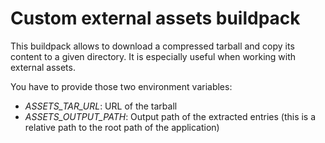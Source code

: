 # Custom external assets buildpack

This buildpack allows to download a compressed tarball and copy its content to a given directory.  It is especially useful when working with external assets.

You have to provide those two environment variables:
- *ASSETS_TAR_URL*: URL of the tarball
- *ASSETS_OUTPUT_PATH*: Output path of the extracted entries (this is a relative path to the root path of the application)
